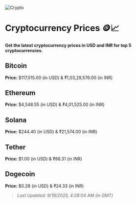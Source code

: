 
![Crypto](https://www.techguide.com.au/wp-content/uploads/2020/11/crypto3.jpeg)

# Cryptocurrency Prices 🪙📈

#### Get the latest cryptocurrency prices in USD and INR for top 5 cryptocurrencies.

## Bitcoin

**Price:** $117,015.00 (in USD) & ₹1,03,29,576.00 (in INR)

## Ethereum

**Price:** $4,548.55 (in USD) & ₹4,01,525.00 (in INR)

## Solana

**Price:** $244.40 (in USD) & ₹21,574.00 (in INR)

## Tether

**Price:** $1.00 (in USD) & ₹88.31 (in INR)

## Dogecoin

**Price:** $0.28 (in USD) & ₹24.33 (in INR)

> _Last Updated: 9/19/2025, 4:28:04 AM (in GMT)_

